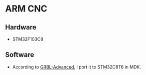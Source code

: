 # ARM CNC

## Hardware

* STM32F103C8

## Software

* According to [GRBL-Advanced](https://github.com/Schildkroet/GRBL-Advanced), I port it to STM32C8T6 in MDK.

